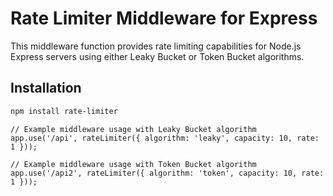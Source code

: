# Rate Limiter Middleware for Express

This middleware function provides rate limiting capabilities for Node.js Express servers using either Leaky Bucket or Token Bucket algorithms.

## Installation

```bash
npm install rate-limiter
```

```
// Example middleware usage with Leaky Bucket algorithm
app.use('/api', rateLimiter({ algorithm: 'leaky', capacity: 10, rate: 1 }));
```

```
// Example middleware usage with Token Bucket algorithm
app.use('/api2', rateLimiter({ algorithm: 'token', capacity: 10, rate: 1 }));
```
